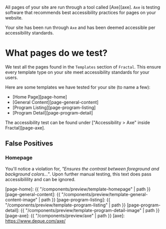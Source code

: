 All pages of your site are run through a tool called [Axe][axe]. `Axe` is testing software that recommends best accessibility practices for pages on your website.

Your site has been run through `Axe` and has been deemed accessible per accessibility standards.

# What pages do we test?

We test all the pages found in the `Templates` section of `Fractal`. This ensure every template type on your site meet accessibility standards for your users.

Here are some templates we have tested for your site (to name a few):

- [Home Page][page-home]
- [General Content][page-general-content]
- [Program Listing][page-program-listing]
- [Program Detail][page-program-detail]

The accessibility test can be found under ["Accessibility > Axe" inside Fractal][page-axe].

## False Positives

### Homepage

You'll notice a violation for, _"Ensures the contrast between foreground and background colors..."_. Upon further manual testing, this text does pass accessibilility and can be ignored.

[page-home]: {{ "/components/preview/template-homepage" | path }}
[page-general-content]: {{ "/components/preview/template-general-content-image" | path }}
[page-program-listing]: {{ "/components/preview/template-program-listing" | path }}
[page-program-detail]: {{ "/components/preview/template-program-detail-image" | path }}
[page-axe]: {{ "/components/preview/axe" | path }}
[axe]: https://www.deque.com/axe/
